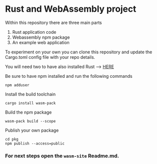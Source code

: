 # Rust and WebAssembly project

Within this repository there are three main parts
1. Rust application code
2. Webassembly npm package
3. An example web application

To experiment on your own you can clone this repository and update the Cargo.toml config file with your repo details.

You will need two to have also installed Rust --> [HERE](https://www.rust-lang.org/tools/install)

Be sure to have npm installed and run the following commands
```
npm adduser
```
Install the build toolchain
```
cargo install wasm-pack
```
Build the npm package
```
wasm-pack build --scope
```
Publish your own package
```
cd pkg
npm publish --access=public
```

### For next steps open the `wasm-site` Readme.md. 